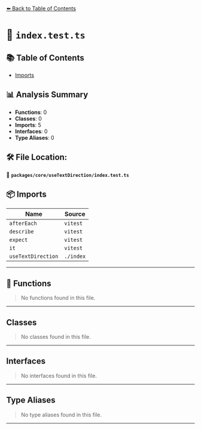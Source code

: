 [⬅️ Back to Table of Contents](../../../index.md)

# 📄 `index.test.ts`

## 📚 Table of Contents

- [Imports](#imports)

## 📊 Analysis Summary

- **Functions**: 0
- **Classes**: 0
- **Imports**: 5
- **Interfaces**: 0
- **Type Aliases**: 0

## 🛠️ File Location:
📂 **`packages/core/useTextDirection/index.test.ts`**

## 📦 Imports

| Name | Source |
|------|--------|
| `afterEach` | `vitest` |
| `describe` | `vitest` |
| `expect` | `vitest` |
| `it` | `vitest` |
| `useTextDirection` | `./index` |


---

## 🔧 Functions

> No functions found in this file.


---

## Classes

> No classes found in this file.


---

## Interfaces

> No interfaces found in this file.


---

## Type Aliases

> No type aliases found in this file.


---